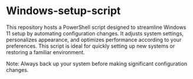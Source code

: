 # Windows-setup-script

This repository hosts a PowerShell script designed to streamline Windows 11 setup by automating configuration changes. It adjusts system settings, personalizes appearance, and optimizes performance according to your preferences. This script is ideal for quickly setting up new systems or restoring a familiar environment.

Note: Always back up your system before making significant configuration changes.
